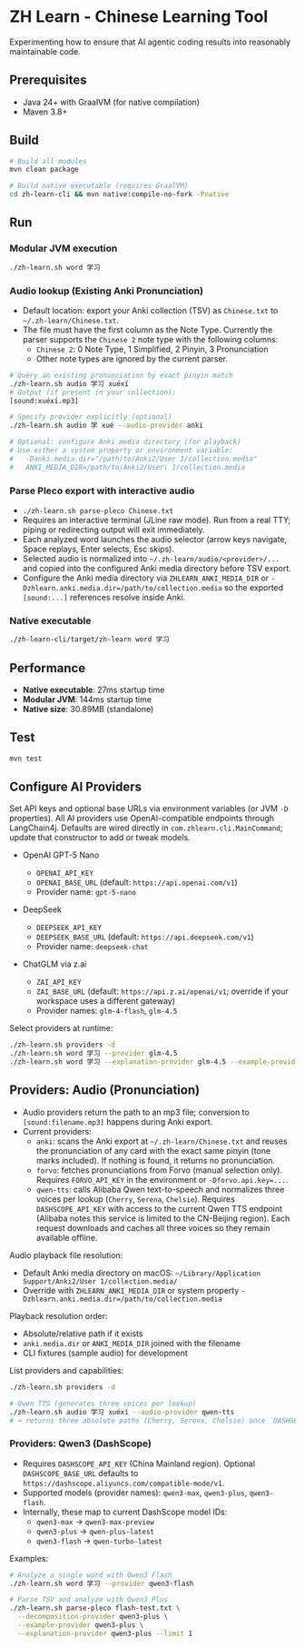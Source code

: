 # ZH Learn - Chinese Learning Tool

Experimenting how to ensure that AI agentic coding results into reasonably maintainable
code.

## Prerequisites

- Java 24+ with GraalVM (for native compilation)
- Maven 3.8+

## Build

```bash
# Build all modules
mvn clean package

# Build native executable (requires GraalVM)
cd zh-learn-cli && mvn native:compile-no-fork -Pnative
```

## Run

### Modular JVM execution
```bash
./zh-learn.sh word 学习
```

### Audio lookup (Existing Anki Pronunciation)
- Default location: export your Anki collection (TSV) as `Chinese.txt` to `~/.zh-learn/Chinese.txt`.
- The file must have the first column as the Note Type. Currently the parser supports the `Chinese 2` note type with the following columns:
  - `Chinese 2`: 0 Note Type, 1 Simplified, 2 Pinyin, 3 Pronunciation
  - Other note types are ignored by the current parser.

```bash
# Query an existing pronunciation by exact pinyin match
./zh-learn.sh audio 学习 xuéxí
# Output (if present in your collection):
[sound:xuéxí.mp3]

# Specify provider explicitly (optional)
./zh-learn.sh audio 学 xué --audio-provider anki

# Optional: configure Anki media directory (for playback)
# Use either a system property or environment variable:
#   -Danki.media.dir="/path/to/Anki2/User 1/collection.media"
#   ANKI_MEDIA_DIR=/path/to/Anki2/User\ 1/collection.media
```

### Parse Pleco export with interactive audio
- `./zh-learn.sh parse-pleco Chinese.txt`
- Requires an interactive terminal (JLine raw mode). Run from a real TTY; piping or redirecting output will exit immediately.
- Each analyzed word launches the audio selector (arrow keys navigate, Space replays, Enter selects, Esc skips).
- Selected audio is normalized into `~/.zh-learn/audio/<provider>/...` and copied into the configured Anki media directory before TSV export.
- Configure the Anki media directory via `ZHLEARN_ANKI_MEDIA_DIR` or `-Dzhlearn.anki.media.dir=/path/to/collection.media` so the exported `[sound:...]` references resolve inside Anki.

### Native executable
```bash
./zh-learn-cli/target/zh-learn word 学习
```


## Performance

- **Native executable**: 27ms startup time
- **Modular JVM**: 144ms startup time
- **Native size**: 30.89MB (standalone)

## Test

```bash
mvn test
```

## Configure AI Providers

Set API keys and optional base URLs via environment variables (or JVM `-D` properties). All AI providers use OpenAI-compatible endpoints through LangChain4j. Defaults are wired directly in `com.zhlearn.cli.MainCommand`; update that constructor to add or tweak models.

- OpenAI GPT-5 Nano
  - `OPENAI_API_KEY`
  - `OPENAI_BASE_URL` (default: `https://api.openai.com/v1`)
  - Provider name: `gpt-5-nano`

- DeepSeek
  - `DEEPSEEK_API_KEY`
  - `DEEPSEEK_BASE_URL` (default: `https://api.deepseek.com/v1`)
  - Provider name: `deepseek-chat`

- ChatGLM via z.ai
  - `ZAI_API_KEY`
  - `ZAI_BASE_URL` (default: `https://api.z.ai/openai/v1`; override if your workspace uses a different gateway)
  - Provider names: `glm-4-flash`, `glm-4.5`

Select providers at runtime:
```bash
./zh-learn.sh providers -d
./zh-learn.sh word 学习 --provider glm-4.5
./zh-learn.sh word 学习 --explanation-provider glm-4.5 --example-provider glm-4.5
```

## Providers: Audio (Pronunciation)

- Audio providers return the path to an mp3 file; conversion to `[sound:filename.mp3]` happens during Anki export.
- Current providers:
  - `anki`: scans the Anki export at `~/.zh-learn/Chinese.txt` and reuses the pronunciation of any card with the exact same pinyin (tone marks included). If nothing is found, it returns no pronunciation.
  - `forvo`: fetches pronunciations from Forvo (manual selection only). Requires `FORVO_API_KEY` in the environment or `-Dforvo.api.key=...`.
  - `qwen-tts`: calls Alibaba Qwen text-to-speech and normalizes three voices per lookup (`Cherry`, `Serena`, `Chelsie`). Requires `DASHSCOPE_API_KEY` with access to the current Qwen TTS endpoint (Alibaba notes this service is limited to the CN-Beijing region). Each request downloads and caches all three voices so they remain available offline.

Audio playback file resolution:
- Default Anki media directory on macOS: `~/Library/Application Support/Anki2/User 1/collection.media/`
- Override with `ZHLEARN_ANKI_MEDIA_DIR` or system property `-Dzhlearn.anki.media.dir=/path/to/collection.media`

Playback resolution order:
- Absolute/relative path if it exists
- `anki.media.dir` or `ANKI_MEDIA_DIR` joined with the filename
- CLI fixtures (sample audio) for development

List providers and capabilities:
```bash
./zh-learn.sh providers -d

# Qwen TTS (generates three voices per lookup)
./zh-learn.sh audio 学习 xuéxí --audio-provider qwen-tts
# → returns three absolute paths (Cherry, Serena, Chelsie) once `DASHSCOPE_API_KEY` is configured
```

### Providers: Qwen3 (DashScope)

- Requires `DASHSCOPE_API_KEY` (China Mainland region). Optional `DASHSCOPE_BASE_URL` defaults to `https://dashscope.aliyuncs.com/compatible-mode/v1`.
- Supported models (provider names): `qwen3-max`, `qwen3-plus`, `qwen3-flash`.
- Internally, these map to current DashScope model IDs:
  - `qwen3-max` -> `qwen3-max-preview`
  - `qwen3-plus` -> `qwen-plus-latest`
  - `qwen3-flash` -> `qwen-turbo-latest`

Examples:
```bash
# Analyze a single word with Qwen3 Flash
./zh-learn.sh word 学习 --provider qwen3-flash

# Parse TSV and analyze with Qwen3 Plus
./zh-learn.sh parse-pleco flash-test.txt \
  --decomposition-provider qwen3-plus \
  --example-provider qwen3-plus \
  --explanation-provider qwen3-plus --limit 1
```
